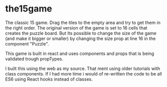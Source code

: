 # the15game

The classic 15 game. Drag the tiles to the empty area and try to get them in the right order. The original version of the game is set to 16 cells that creates the puzzle board. But Its possible to change the size of the game (and make it bigger or smaller) by changing the size prop at line 16 in the component "Puzzle". 

This game is built in react and uses components and props that is being validated trough propTypes. 

I built this using the web as my source. That ment using older tutorials with class components. If I had more time i would of re-written the code to be all ES6 using React hooks instead of classes.  
